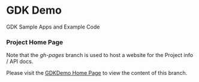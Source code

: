 GDK Demo
========

GDK Sample Apps and Example Code


### Project Home Page

Note that the _gh-pages_ branch is used to host a website for the Project info / API docs.

Please visit the [GDKDemo Home Page](http://www.gdkdemo.com/)
to view the content of this branch.

